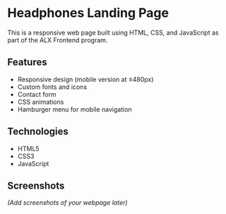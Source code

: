 # Headphones Landing Page

This is a responsive web page built using HTML, CSS, and JavaScript as part of the ALX Frontend program.

## Features

- Responsive design (mobile version at ≤480px)
- Custom fonts and icons
- Contact form
- CSS animations
- Hamburger menu for mobile navigation

## Technologies

- HTML5
- CSS3
- JavaScript

## Screenshots

_(Add screenshots of your webpage later)_

